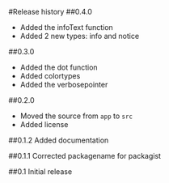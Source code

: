 #Release history
##0.4.0
* Added the infoText function
* Added 2 new types: info and notice

##0.3.0
* Added the dot function
* Added colortypes
* Added the verbosepointer

##0.2.0
* Moved the source from `app` to `src`
* Added license

##0.1.2
Added documentation

##0.1.1
Corrected packagename for packagist

##0.1
Initial release

